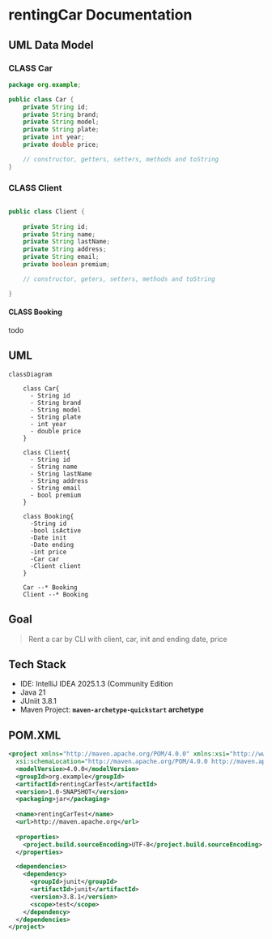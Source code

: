 # rentingCar Documentation

## UML Data Model

### CLASS Car

```java
package org.example;

public class Car {
    private String id;
    private String brand;
    private String model;
    private String plate;
    private int year;
    private double price;

    // constructor, getters, setters, methods and toString
}

```

### CLASS Client

```java

public class Client {
    
    private String id;
    private String name;
    private String lastName;
    private String address;
    private String email;
    private boolean premium;

    // constructor, geters, setters, methods and toString

}
```

#### CLASS Booking

todo

## UML

```mermaid
classDiagram

    class Car{
      - String id
      - String brand
      - String model
      - String plate
      - int year
      - double price
    }

    class Client{
      - String id
      - String name
      - String lastName
      - String address
      - String email
      - bool premium
    }

    class Booking{
      -String id
      -bool isActive
      -Date init
      -Date ending
      -int price
      -Car car
      -Client client
    }

    Car --* Booking
    Client --* Booking
```

## Goal
> Rent a car by CLI with client, car, init and ending date, price


## Tech Stack

- IDE: IntelliJ IDEA 2025.1.3 (Community Edition
- Java 21
- JUniit 3.8.1
- Maven Project: **`maven-archetype-quickstart` archetype**


## POM.XML
```xml
<project xmlns="http://maven.apache.org/POM/4.0.0" xmlns:xsi="http://www.w3.org/2001/XMLSchema-instance"
  xsi:schemaLocation="http://maven.apache.org/POM/4.0.0 http://maven.apache.org/xsd/maven-4.0.0.xsd">
  <modelVersion>4.0.0</modelVersion>
  <groupId>org.example</groupId>
  <artifactId>rentingCarTest</artifactId>
  <version>1.0-SNAPSHOT</version>
  <packaging>jar</packaging>
    
  <name>rentingCarTest</name>
  <url>http://maven.apache.org</url>
    
  <properties>
    <project.build.sourceEncoding>UTF-8</project.build.sourceEncoding>
  </properties>

  <dependencies>
    <dependency>
      <groupId>junit</groupId>
      <artifactId>junit</artifactId>
      <version>3.8.1</version>
      <scope>test</scope>
    </dependency>
  </dependencies>
</project>

```